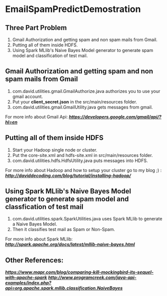 # EmailSpamPredictDemostration

## Three Part Problem

1. Gmail Authorization and getting spam and non spam mails from Gmail.
2. Putting all of them inside HDFS.
3. Using Spark MLlib's Naive Bayes Model generator to generate spam model and classification of test mail.

## Gmail Authorization and getting spam and non spam mails from Gmail

1. com.david.utilities.gmail.GmailAuthorize.java authorizes you to use your gmail account.
2. Put your <b>client_secret.json</b> in the src/main/resources folder.
3. com.david.utilities.gmail.GmailUtility.java gets messages from gmail.

For more info about Gmail Api: <b><i>https://developers.google.com/gmail/api/?hl=en</i></b>

## Putting all of them inside HDFS

1. Start your Hadoop single node or cluster.
2. Put the core-site.xml and hdfs-site.xml in src/main/resources folder.
3. com.david.utilities.hdfs.HdfsUtility.java puts messages into HDFS.

For more info about Hadoop and how to setup your cluster go to my blog ;) : <b><i>http://daviddecoding.com/blog/tutorial/installing-hadoop/</i></b>

## Using Spark MLlib's Naive Bayes Model generator to generate spam model and classfication of test mail

1. com.david.utilities.spark.SparkUtilities.java uses Spark MLlib to generate a Naive Bayes Model.
2. Then it classifies test mail as Spam or Non-Spam.

For more info about Spark MLlib: <b><i>http://spark.apache.org/docs/latest/mllib-naive-bayes.html</i></b>

## Other References:
<b><i>https://www.mapr.com/blog/comparing-kill-mockingbird-its-sequel-with-apache-spark</i></b>
<b><i>http://www.programcreek.com/java-api-examples/index.php?api=org.apache.spark.mllib.classification.NaiveBayes</i></b>

